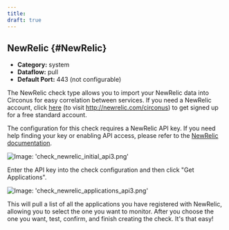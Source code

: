 ```yaml
---
title:
draft: true
---
```


## NewRelic {#NewRelic}
 * **Category:** system
 * **Dataflow:** pull
 * **Default Port:** 443 (not configurable)

The NewRelic check type allows you to import your NewRelic data into Circonus for easy correlation between services. If you need a NewRelic account, click [here](http://newrelic.com/circonus) (to visit http://newrelic.com/circonus) to get signed up for a free standard account.

The configuration for this check requires a NewRelic API key. If you need help finding your key or enabling API access, please refer to the  [NewRelic documentation](https://newrelic.com/docs/instrumentation/getting-started-with-the-new-relic-rest-api#setup).

![Image: 'check_newrelic_initial_api3.png'](/images/circonus/check_newrelic_initial_api3.png)

Enter the API key into the check configuration and then click "Get Applications".

![Image: 'check_newrelic_applications_api3.png'](/images/circonus/check_newrelic_applications_api3.png)

This will pull a list of all the applications you have registered with NewRelic, allowing you to select the one you want to monitor. After you choose the one you want, test, confirm, and finish creating the check. It's that easy!
